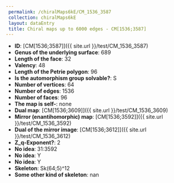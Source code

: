 ```yaml
--- 
 permalink: /chiralMaps6kE/CM_1536_3587 
 collection: chiralMaps6kE
 layout: dataEntry
 title: Chiral maps up to 6000 edges - CM[1536;3587]
---
```


- **ID**: [CM[1536;3587]]({{ site.url }}/test/CM_1536_3587)
- **Genus of the underlying surface**: 689
- **Length of the face**: 32
- **Valency**: 48
- **Length of the Petrie polygon**: 96
- **Is the automorphism group solvable?**: S
- **Number of vertices**: 64
- **Number of edges**: 1536
- **Number of faces**: 96
- **The map is self-**: none
- **Dual map**: [CM[1536;3609]]({{ site.url }}/test/CM_1536_3609)
- **Mirror (enantihomorphic) map**: [CM[1536;3592]]({{ site.url }}/test/CM_1536_3592)
- **Dual of the mirror image**: [CM[1536;3612]]({{ site.url }}/test/CM_1536_3612)
- **Z_q-Exponent?**: 2
- **No idea**:  31:3592
- **No idea**: Y
- **No idea**: Y
- **Skeleton**: Sk(64;5)^12
- **Some other kind of skeleton**: nan
